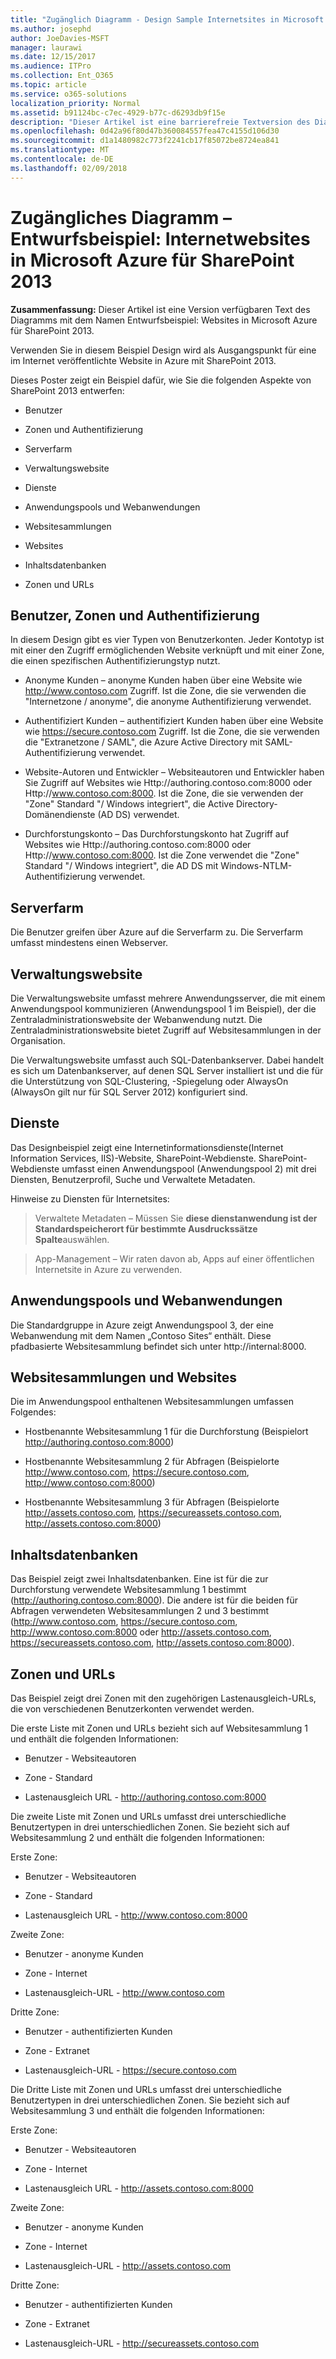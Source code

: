 ```yaml
---
title: "Zugänglich Diagramm - Design Sample Internetsites in Microsoft Azure für SharePoint 2013"
ms.author: josephd
author: JoeDavies-MSFT
manager: laurawi
ms.date: 12/15/2017
ms.audience: ITPro
ms.collection: Ent_O365
ms.topic: article
ms.service: o365-solutions
localization_priority: Normal
ms.assetid: b91124bc-c7ec-4929-b77c-d6293db9f15e
description: "Dieser Artikel ist eine barrierefreie Textversion des Diagramms „Entwurfsbeispiel“: Internetsites in Microsoft Azure für SharePoint 2013."
ms.openlocfilehash: 0d42a96f80d47b360084557fea47c4155d106d30
ms.sourcegitcommit: d1a1480982c773f2241cb17f85072be8724ea841
ms.translationtype: MT
ms.contentlocale: de-DE
ms.lasthandoff: 02/09/2018
---
```

# <a name="accessible-diagram---design-sample-internet-sites-in-microsoft-azure-for-sharepoint-2013"></a>Zugängliches Diagramm – Entwurfsbeispiel: Internetwebsites in Microsoft Azure für SharePoint 2013

**Zusammenfassung:** Dieser Artikel ist eine Version verfügbaren Text des Diagramms mit dem Namen Entwurfsbeispiel: Websites in Microsoft Azure für SharePoint 2013.
  
Verwenden Sie in diesem Beispiel Design wird als Ausgangspunkt für eine im Internet veröffentlichte Website in Azure mit SharePoint 2013.
  
Dieses Poster zeigt ein Beispiel dafür, wie Sie die folgenden Aspekte von SharePoint 2013 entwerfen:
  
- Benutzer
    
- Zonen und Authentifizierung
    
- Serverfarm
    
- Verwaltungswebsite
    
- Dienste
    
- Anwendungspools und Webanwendungen
    
- Websitesammlungen
    
- Websites
    
- Inhaltsdatenbanken
    
- Zonen und URLs
    
## <a name="users-zones-and-authentication"></a>Benutzer, Zonen und Authentifizierung

In diesem Design gibt es vier Typen von Benutzerkonten. Jeder Kontotyp ist mit einer den Zugriff ermöglichenden Website verknüpft und mit einer Zone, die einen spezifischen Authentifizierungstyp nutzt.   
  
- Anonyme Kunden – anonyme Kunden haben über eine Website wie http://www.contoso.com Zugriff. Ist die Zone, die sie verwenden die "Internetzone / anonyme", die anonyme Authentifizierung verwendet.
    
- Authentifiziert Kunden – authentifiziert Kunden haben über eine Website wie https://secure.contoso.com Zugriff. Ist die Zone, die sie verwenden die "Extranetzone / SAML", die Azure Active Directory mit SAML-Authentifizierung verwendet.
    
- Website-Autoren und Entwickler – Websiteautoren und Entwickler haben Sie Zugriff auf Websites wie Http://authoring.contoso.com:8000 oder Http://www.contoso.com:8000. Ist die Zone, die sie verwenden der "Zone" Standard "/ Windows integriert", die Active Directory-Domänendienste (AD DS) verwendet.
    
- Durchforstungskonto – Das Durchforstungskonto hat Zugriff auf Websites wie Http://authoring.contoso.com:8000 oder Http://www.contoso.com:8000. Ist die Zone verwendet die "Zone" Standard "/ Windows integriert", die AD DS mit Windows-NTLM-Authentifizierung verwendet.
    
## <a name="server-farm"></a>Serverfarm

Die Benutzer greifen über Azure auf die Serverfarm zu. Die Serverfarm umfasst mindestens einen Webserver.
  
## <a name="administration-site"></a>Verwaltungswebsite

Die Verwaltungswebsite umfasst mehrere Anwendungsserver, die mit einem Anwendungspool kommunizieren (Anwendungspool 1 im Beispiel), der die Zentraladministrationswebsite der Webanwendung nutzt. Die Zentraladministrationswebsite bietet Zugriff auf Websitesammlungen in der Organisation.
  
Die Verwaltungswebsite umfasst auch SQL-Datenbankserver. Dabei handelt es sich um Datenbankserver, auf denen SQL Server installiert ist und die für die Unterstützung von SQL-Clustering, -Spiegelung oder AlwaysOn (AlwaysOn gilt nur für SQL Server 2012) konfiguriert sind.
  
## <a name="services"></a>Dienste

Das Designbeispiel zeigt eine Internetinformationsdienste(Internet Information Services, IIS)-Website, SharePoint-Webdienste. SharePoint-Webdienste umfasst einen Anwendungspool (Anwendungspool 2) mit drei Diensten, Benutzerprofil, Suche und Verwaltete Metadaten.
  
Hinweise zu Diensten für Internetsites:
  
> Verwaltete Metadaten – Müssen Sie **diese dienstanwendung ist der Standardspeicherort für bestimmte Ausdruckssätze Spalte**auswählen.
    
> App-Management – Wir raten davon ab, Apps auf einer öffentlichen Internetsite in Azure zu verwenden.
    
## <a name="application-pools-and-web-applications"></a>Anwendungspools und Webanwendungen

Die Standardgruppe in Azure zeigt Anwendungspool 3, der eine Webanwendung mit dem Namen „Contoso Sites“ enthält. Diese pfadbasierte Websitesammlung befindet sich unter http://internal:8000.
  
## <a name="site-collections-and-sites"></a>Websitesammlungen und Websites

Die im Anwendungspool enthaltenen Websitesammlungen umfassen Folgendes:
  
- Hostbenannte Websitesammlung 1 für die Durchforstung (Beispielort http://authoring.contoso.com:8000)
    
- Hostbenannte Websitesammlung 2 für Abfragen (Beispielorte http://www.contoso.com, https://secure.contoso.com, http://www.contoso.com:8000)
    
- Hostbenannte Websitesammlung 3 für Abfragen (Beispielorte http://assets.contoso.com, https://secureassets.contoso.com, http://assets.contoso.com:8000)
    
## <a name="content-databases"></a>Inhaltsdatenbanken

Das Beispiel zeigt zwei Inhaltsdatenbanken. Eine ist für die zur Durchforstung verwendete Websitesammlung 1 bestimmt (http://authoring.contoso.com:8000). Die andere ist für die beiden für Abfragen verwendeten Websitesammlungen 2 und 3 bestimmt (http://www.contoso.com, https://secure.contoso.com, http://www.contoso.com:8000 oder http://assets.contoso.com, https://secureassets.contoso.com, http://assets.contoso.com:8000).
  
## <a name="zones-and-urls"></a>Zonen und URLs

Das Beispiel zeigt drei Zonen mit den zugehörigen Lastenausgleich-URLs, die von verschiedenen Benutzerkonten verwendet werden.  
  
Die erste Liste mit Zonen und URLs bezieht sich auf Websitesammlung 1 und enthält die folgenden Informationen:
  
- Benutzer - Websiteautoren
    
- Zone - Standard
    
- Lastenausgleich URL - http://authoring.contoso.com:8000
    
Die zweite Liste mit Zonen und URLs umfasst drei unterschiedliche Benutzertypen in drei unterschiedlichen Zonen. Sie bezieht sich auf Websitesammlung 2 und enthält die folgenden Informationen:
  
Erste Zone:
  
- Benutzer - Websiteautoren
    
- Zone - Standard
    
- Lastenausgleich URL - http://www.contoso.com:8000
    
Zweite Zone:
  
- Benutzer - anonyme Kunden
    
- Zone - Internet
    
- Lastenausgleich-URL - http://www.contoso.com
    
Dritte Zone:
  
- Benutzer - authentifizierten Kunden
    
- Zone - Extranet
    
- Lastenausgleich-URL - https://secure.contoso.com
    
Die Dritte Liste mit Zonen und URLs umfasst drei unterschiedliche Benutzertypen in drei unterschiedlichen Zonen. Sie bezieht sich auf Websitesammlung 3 und enthält die folgenden Informationen:
  
Erste Zone:
  
- Benutzer - Websiteautoren
    
- Zone - Internet
    
- Lastenausgleich URL - http://assets.contoso.com:8000
    
Zweite Zone:
  
- Benutzer - anonyme Kunden
    
- Zone - Internet
    
- Lastenausgleich-URL - http://assets.contoso.com
    
Dritte Zone:
  
- Benutzer - authentifizierten Kunden
    
- Zone - Extranet
    
- Lastenausgleich-URL - http://secureassets.contoso.com
    

